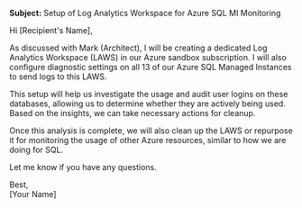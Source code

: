 **Subject:** Setup of Log Analytics Workspace for Azure SQL MI Monitoring  

Hi [Recipient's Name],  

As discussed with Mark (Architect), I will be creating a dedicated Log Analytics Workspace (LAWS) in our Azure sandbox subscription. I will also configure diagnostic settings on all 13 of our Azure SQL Managed Instances to send logs to this LAWS.  

This setup will help us investigate the usage and audit user logins on these databases, allowing us to determine whether they are actively being used. Based on the insights, we can take necessary actions for cleanup.  

Once this analysis is complete, we will also clean up the LAWS or repurpose it for monitoring the usage of other Azure resources, similar to how we are doing for SQL.  

Let me know if you have any questions.  

Best,  
[Your Name]
